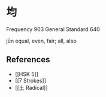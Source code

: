 # 均
Frequency 903
General Standard 640

jūn
equal, even, fair; all, also

## References
- [[HSK 5]]
- [[7 Strokes]]
- [[土 Radical]]